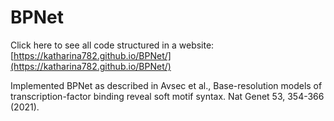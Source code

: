 # BPNet

Click here to see all code structured in a website: [https://katharina782.github.io/BPNet/](https://katharina782.github.io/BPNet/)

Implemented BPNet as described in Avsec et al., Base-resolution models of transcription-factor binding reveal soft motif syntax. Nat Genet 53, 354-366 (2021).
  
